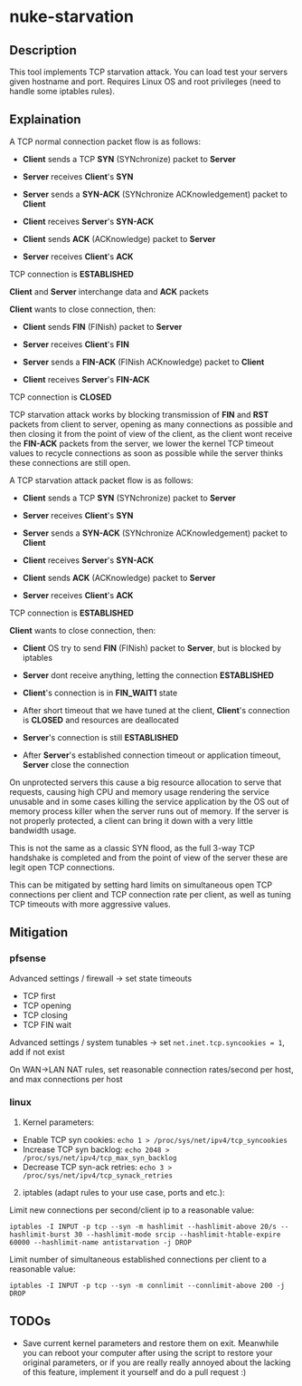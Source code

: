 # nuke-starvation

## Description

This tool implements TCP starvation attack.
You can load test your servers given hostname and port. Requires Linux OS and root privileges (need to handle some iptables rules).

## Explaination

A TCP normal connection packet flow is as follows:

- **Client** sends a TCP **SYN** (SYNchronize) packet to **Server**
- **Server** receives **Client**'s **SYN**

- **Server** sends a **SYN-ACK** (SYNchronize ACKnowledgement) packet to **Client**
- **Client** receives **Server**'s **SYN-ACK**

- **Client** sends **ACK** (ACKnowledge) packet to **Server**
- **Server** receives **Client**'s **ACK**

TCP connection is **ESTABLISHED**

**Client** and **Server** interchange data and **ACK** packets

**Client** wants to close connection, then:

- **Client** sends **FIN** (FINish) packet to **Server**
- **Server** receives **Client**'s **FIN**

- **Server** sends a **FIN-ACK** (FINish ACKnowledge) packet to **Client**
- **Client** receives **Server**'s **FIN-ACK**

TCP connection is **CLOSED**

TCP starvation attack works by blocking transmission of **FIN** and **RST** packets from client to server,
opening as many connections as possible and then closing it from the point of view of the client,
as the client wont receive the **FIN-ACK** packets from the server, we lower the kernel TCP timeout values
to recycle connections as soon as possible while the server thinks these connections are still open.

A TCP starvation attack packet flow is as follows:

- **Client** sends a TCP **SYN** (SYNchronize) packet to **Server**
- **Server** receives **Client**'s **SYN**

- **Server** sends a **SYN-ACK** (SYNchronize ACKnowledgement) packet to **Client**
- **Client** receives **Server**'s **SYN-ACK**

- **Client** sends **ACK** (ACKnowledge) packet to **Server**
- **Server** receives **Client**'s **ACK**

TCP connection is **ESTABLISHED**
	
**Client** wants to close connection, then:

- **Client** OS try to send **FIN** (FINish) packet to **Server**, but is blocked by iptables
- **Server** dont receive anything, letting the connection **ESTABLISHED**

- **Client**'s connection is in **FIN_WAIT1** state
- After short timeout that we have tuned at the client, **Client**'s connection is **CLOSED** and resources are deallocated
- **Server**'s connection is still **ESTABLISHED**
- After **Server**'s established connection timeout or application timeout, **Server** close the connection

On unprotected servers this cause a big resource allocation to serve that requests, causing high CPU and
memory usage rendering the service unusable and in some cases killing the service application by the OS
out of memory process killer when the server runs out of memory. If the server is not properly protected,
a client can bring it down with a very little bandwidth usage.

This is not the same as a classic SYN flood, as the full 3-way TCP handshake is completed and from the
point of view of the server these are legit open TCP connections.

This can be mitigated by setting hard limits on simultaneous open TCP connections per client and TCP
connection rate per client, as well as tuning TCP timeouts with more aggressive values.

## Mitigation

### pfsense

Advanced settings / firewall -> set state timeouts
 - TCP first
 - TCP opening
 - TCP closing
 - TCP FIN wait

Advanced settings / system tunables -> set `net.inet.tcp.syncookies = 1`, add if not exist

On WAN->LAN NAT rules, set reasonable connection rates/second per host, and max connections per host

### linux

1. Kernel parameters:
 - Enable TCP syn cookies: `echo 1 > /proc/sys/net/ipv4/tcp_syncookies`
 - Increase TCP syn backlog: `echo 2048 > /proc/sys/net/ipv4/tcp_max_syn_backlog`
 - Decrease TCP syn-ack retries: `echo 3 > /proc/sys/net/ipv4/tcp_synack_retries`

2. iptables (adapt rules to your use case, ports and etc.):

Limit new connections per second/client ip to a reasonable value:
```
iptables -I INPUT -p tcp --syn -m hashlimit --hashlimit-above 20/s --hashlimit-burst 30 --hashlimit-mode srcip --hashlimit-htable-expire 60000 --hashlimit-name antistarvation -j DROP
```

Limit number of simultaneous established connections per client to a reasonable value:
```
iptables -I INPUT -p tcp --syn -m connlimit --connlimit-above 200 -j DROP
```

## TODOs

- Save current kernel parameters and restore them on exit. Meanwhile you can reboot your computer after using the script to restore your original parameters,
  or if you are really really annoyed about the lacking of this feature, implement it yourself and do a pull request :)
